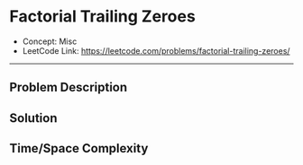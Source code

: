 # Factorial Trailing Zeroes

- Concept: Misc
- LeetCode Link: https://leetcode.com/problems/factorial-trailing-zeroes/

---

## Problem Description

## Solution

## Time/Space Complexity


